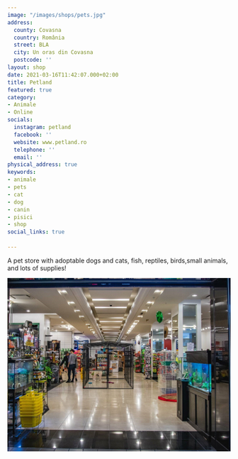 ```yaml
---
image: "/images/shops/pets.jpg"
address:
  county: Covasna
  country: România
  street: BLA
  city: Un oras din Covasna
  postcode: ''
layout: shop
date: 2021-03-16T11:42:07.000+02:00
title: Petland
featured: true
category:
- Animale
- Online
socials:
  instagram: petland
  facebook: ''
  website: www.petland.ro
  telephone: ''
  email: ''
physical_address: true
keywords:
- animale
- pets
- cat
- dog
- canin
- pisici
- shop
social_links: true

---
```

A pet store with adoptable dogs and cats, fish, reptiles, birds,small animals, and lots of supplies!

![](/images/shops/35051893_226874731242465_408722312091664384_o.jpg)
